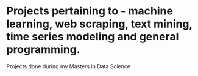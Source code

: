 # Projects pertaining to - machine learning, web scraping, text mining, time series modeling and general programming.
Projects done during my Masters in Data Science
